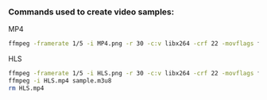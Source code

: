 ### Commands used to create video samples:

MP4
```bash
ffmpeg -framerate 1/5 -i MP4.png -r 30 -c:v libx264 -crf 22 -movflags faststart -pix_fmt yuv420p sample.mp4
```

HLS
```bash
ffmpeg -framerate 1/5 -i HLS.png -r 30 -c:v libx264 -crf 22 -movflags faststart -pix_fmt yuv420p HLS.mp4
ffmpeg -i HLS.mp4 sample.m3u8
rm HLS.mp4
```
